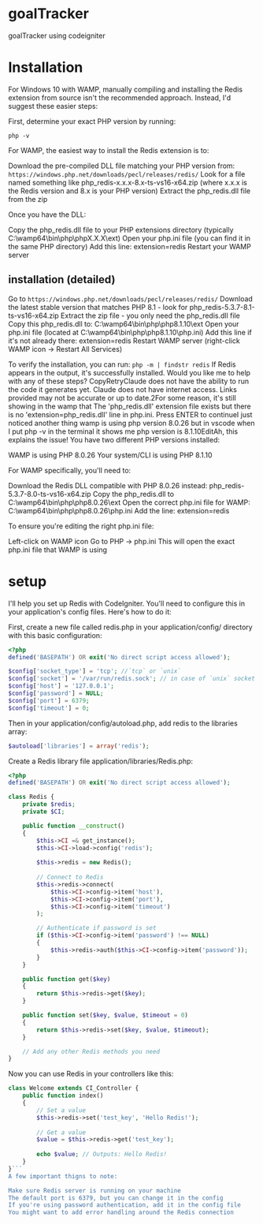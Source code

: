 # goalTracker
goalTracker using codeigniter
# Installation
For Windows 10 with WAMP, manually compiling and installing the Redis extension from source isn't the recommended approach. Instead, I'd suggest these easier steps:

First, determine your exact PHP version by running:

```php -v```

For WAMP, the easiest way to install the Redis extension is to:

Download the pre-compiled DLL file matching your PHP version from: ```https://windows.php.net/downloads/pecl/releases/redis/```
Look for a file named something like php_redis-x.x.x-8.x-ts-vs16-x64.zip (where x.x.x is the Redis version and 8.x is your PHP version)
Extract the php_redis.dll file from the zip


Once you have the DLL:

Copy the php_redis.dll file to your PHP extensions directory (typically C:\wamp64\bin\php\phpX.X.X\ext)
Open your php.ini file (you can find it in the same PHP directory)
Add this line: extension=redis
Restart your WAMP server

## installation (detailed)
Go to ```https://windows.php.net/downloads/pecl/releases/redis/```
Download the latest stable version that matches PHP 8.1 - look for php_redis-5.3.7-8.1-ts-vs16-x64.zip
Extract the zip file - you only need the php_redis.dll file
Copy this php_redis.dll to: C:\wamp64\bin\php\php8.1.10\ext
Open your php.ini file (located at C:\wamp64\bin\php\php8.1.10\php.ini)
Add this line if it's not already there: extension=redis
Restart WAMP server (right-click WAMP icon → Restart All Services)

To verify the installation, you can run:
```php -m | findstr redis```
If Redis appears in the output, it's successfully installed. Would you like me to help with any of these steps? CopyRetryClaude does not have the ability to run the code it generates yet. Claude does not have internet access. Links provided may not be accurate or up to date.2For some reason, it's still showing in the wamp that The 'php_redis.dll' extension file exists but there is no 'extension=php_redis.dll' line in php.ini.
Press ENTER to continueI just noticed another thing wamp is using php version 8.0.26 but in vscode when I put php -v in the terminal it shows me php version is 8.1.10EditAh, this explains the issue! You have two different PHP versions installed:

WAMP is using PHP 8.0.26
Your system/CLI is using PHP 8.1.10

For WAMP specifically, you'll need to:

Download the Redis DLL compatible with PHP 8.0.26 instead: php_redis-5.3.7-8.0-ts-vs16-x64.zip
Copy the php_redis.dll to C:\wamp64\bin\php\php8.0.26\ext
Open the correct php.ini file for WAMP: C:\wamp64\bin\php\php8.0.26\php.ini
Add the line: extension=redis

To ensure you're editing the right php.ini file:

Left-click on WAMP icon
Go to PHP → php.ini
This will open the exact php.ini file that WAMP is using

# setup 

I'll help you set up Redis with CodeIgniter. You'll need to configure this in your application's config files. Here's how to do it:

First, create a new file called redis.php in your application/config/ directory with this basic configuration:

```php
<?php
defined('BASEPATH') OR exit('No direct script access allowed');

$config['socket_type'] = 'tcp'; //`tcp` or `unix`
$config['socket'] = '/var/run/redis.sock'; // in case of `unix` socket type
$config['host'] = '127.0.0.1';
$config['password'] = NULL;
$config['port'] = 6379;
$config['timeout'] = 0;
```
Then in your application/config/autoload.php, add redis to the libraries array:

```php
$autoload['libraries'] = array('redis');
```
Create a Redis library file application/libraries/Redis.php:

```php
<?php
defined('BASEPATH') OR exit('No direct script access allowed');

class Redis {
    private $redis;
    private $CI;

    public function __construct()
    {
        $this->CI =& get_instance();
        $this->CI->load->config('redis');
        
        $this->redis = new Redis();
        
        // Connect to Redis
        $this->redis->connect(
            $this->CI->config->item('host'),
            $this->CI->config->item('port'),
            $this->CI->config->item('timeout')
        );

        // Authenticate if password is set
        if ($this->CI->config->item('password') !== NULL)
        {
            $this->redis->auth($this->CI->config->item('password'));
        }
    }

    public function get($key)
    {
        return $this->redis->get($key);
    }

    public function set($key, $value, $timeout = 0)
    {
        return $this->redis->set($key, $value, $timeout);
    }

    // Add any other Redis methods you need
}
```
Now you can use Redis in your controllers like this:

```php 
class Welcome extends CI_Controller {
    public function index()
    {
        // Set a value
        $this->redis->set('test_key', 'Hello Redis!');
        
        // Get a value
        $value = $this->redis->get('test_key');
        
        echo $value; // Outputs: Hello Redis!
    }
}```
A few important thigns to note:

Make sure Redis server is running on your machine
The default port is 6379, but you can change it in the config
If you're using password authentication, add it in the config file
You might want to add error handling around the Redis connection
